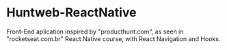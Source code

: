 # Huntweb-ReactNative
Front-End aplication inspired by "producthunt.com", as seen in "rocketseat.com.br" React Native course, with React Navigation and Hooks.
